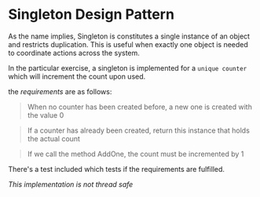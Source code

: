 # Singleton Design Pattern

As the name implies, Singleton is constitutes a single instance of an object and restricts duplication. This is useful when exactly one object is needed to coordinate actions across the system. 

In the particular exercise, a singleton is implemented for a `unique counter` which will increment the count upon used.

the _requirements_ are as follows:

> When no counter has been created before, a new one is created with the value 0

> If a counter has already been created, return this instance that holds the actual count

> If we call the method AddOne, the count must be incremented by 1

There's a test included which tests if the requirements are fulfilled.

_This implementation is not thread safe_